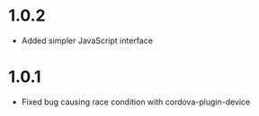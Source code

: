 # 1.0.2
- Added simpler JavaScript interface

# 1.0.1
- Fixed bug causing race condition with cordova-plugin-device
